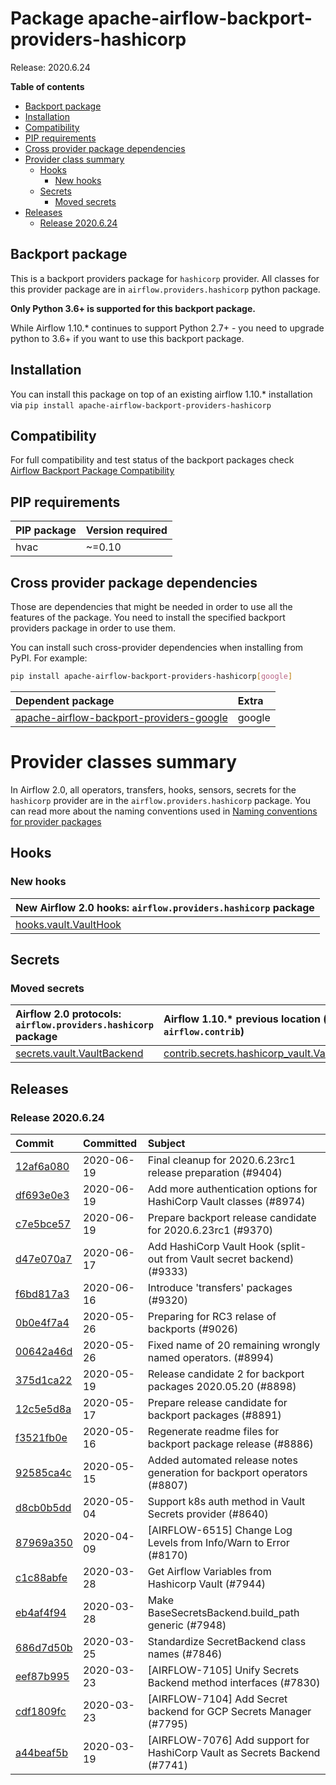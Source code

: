 <!--
 Licensed to the Apache Software Foundation (ASF) under one
 or more contributor license agreements.  See the NOTICE file
 distributed with this work for additional information
 regarding copyright ownership.  The ASF licenses this file
 to you under the Apache License, Version 2.0 (the
 "License"); you may not use this file except in compliance
 with the License.  You may obtain a copy of the License at

   http://www.apache.org/licenses/LICENSE-2.0

 Unless required by applicable law or agreed to in writing,
 software distributed under the License is distributed on an
 "AS IS" BASIS, WITHOUT WARRANTIES OR CONDITIONS OF ANY
 KIND, either express or implied.  See the License for the
 specific language governing permissions and limitations
 under the License.
 -->


# Package apache-airflow-backport-providers-hashicorp

Release: 2020.6.24

**Table of contents**

- [Backport package](#backport-package)
- [Installation](#installation)
- [Compatibility](#compatibility)
- [PIP requirements](#pip-requirements)
- [Cross provider package dependencies](#cross-provider-package-dependencies)
- [Provider class summary](#provider-class-summary)
    - [Hooks](#hooks)
        - [New hooks](#new-hooks)
    - [Secrets](#secrets)
        - [Moved secrets](#moved-secrets)
- [Releases](#releases)
    - [Release 2020.6.24](#release-2020624)

## Backport package

This is a backport providers package for `hashicorp` provider. All classes for this provider package
are in `airflow.providers.hashicorp` python package.

**Only Python 3.6+ is supported for this backport package.**

While Airflow 1.10.* continues to support Python 2.7+ - you need to upgrade python to 3.6+ if you
want to use this backport package.



## Installation

You can install this package on top of an existing airflow 1.10.* installation via
`pip install apache-airflow-backport-providers-hashicorp`

## Compatibility

For full compatibility and test status of the backport packages check
[Airflow Backport Package Compatibility](https://cwiki.apache.org/confluence/display/AIRFLOW/Backported+providers+packages+for+Airflow+1.10.*+series)

## PIP requirements

| PIP package   | Version required   |
|:--------------|:-------------------|
| hvac          | ~=0.10             |

## Cross provider package dependencies

Those are dependencies that might be needed in order to use all the features of the package.
You need to install the specified backport providers package in order to use them.

You can install such cross-provider dependencies when installing from PyPI. For example:

```bash
pip install apache-airflow-backport-providers-hashicorp[google]
```

| Dependent package                                                                                                  | Extra   |
|:-------------------------------------------------------------------------------------------------------------------|:--------|
| [apache-airflow-backport-providers-google](https://github.com/apache/airflow/tree/master/airflow/providers/google) | google  |

# Provider classes summary

In Airflow 2.0, all operators, transfers, hooks, sensors, secrets for the `hashicorp` provider
are in the `airflow.providers.hashicorp` package. You can read more about the naming conventions used
in [Naming conventions for provider packages](https://github.com/apache/airflow/blob/master/CONTRIBUTING.rst#naming-conventions-for-provider-packages)







## Hooks


### New hooks

| New Airflow 2.0 hooks: `airflow.providers.hashicorp` package                                                      |
|:------------------------------------------------------------------------------------------------------------------|
| [hooks.vault.VaultHook](https://github.com/apache/airflow/blob/master/airflow/providers/hashicorp/hooks/vault.py) |





## Secrets



### Moved secrets

| Airflow 2.0 protocols: `airflow.providers.hashicorp` package                                                             | Airflow 1.10.* previous location (usually `airflow.contrib`)                                                                                   |
|:-------------------------------------------------------------------------------------------------------------------------|:-----------------------------------------------------------------------------------------------------------------------------------------------|
| [secrets.vault.VaultBackend](https://github.com/apache/airflow/blob/master/airflow/providers/hashicorp/secrets/vault.py) | [contrib.secrets.hashicorp_vault.VaultBackend](https://github.com/apache/airflow/blob/v1-10-stable/airflow/contrib/secrets/hashicorp_vault.py) |




## Releases

### Release 2020.6.24

| Commit                                                                                         | Committed   | Subject                                                                   |
|:-----------------------------------------------------------------------------------------------|:------------|:--------------------------------------------------------------------------|
| [12af6a080](https://github.com/apache/airflow/commit/12af6a08009b8776e00d8a0aab92363eb8c4e8b1) | 2020-06-19  | Final cleanup for 2020.6.23rc1 release preparation (#9404)                |
| [df693e0e3](https://github.com/apache/airflow/commit/df693e0e3138f6601c4776cd529d8cb7bcde2f90) | 2020-06-19  | Add more authentication options for HashiCorp Vault classes (#8974)       |
| [c7e5bce57](https://github.com/apache/airflow/commit/c7e5bce57fe7f51cefce4f8a41ce408ac5675d13) | 2020-06-19  | Prepare backport release candidate for 2020.6.23rc1 (#9370)               |
| [d47e070a7](https://github.com/apache/airflow/commit/d47e070a79b574cca043ca9c06f91d47eecb3040) | 2020-06-17  | Add HashiCorp Vault Hook (split-out from Vault secret backend) (#9333)    |
| [f6bd817a3](https://github.com/apache/airflow/commit/f6bd817a3aac0a16430fc2e3d59c1f17a69a15ac) | 2020-06-16  | Introduce &#39;transfers&#39; packages (#9320)                                    |
| [0b0e4f7a4](https://github.com/apache/airflow/commit/0b0e4f7a4cceff3efe15161fb40b984782760a34) | 2020-05-26  | Preparing for RC3 relase of backports (#9026)                             |
| [00642a46d](https://github.com/apache/airflow/commit/00642a46d019870c4decb3d0e47c01d6a25cb88c) | 2020-05-26  | Fixed name of 20 remaining wrongly named operators. (#8994)               |
| [375d1ca22](https://github.com/apache/airflow/commit/375d1ca229464617780623c61c6e8a1bf570c87f) | 2020-05-19  | Release candidate 2 for backport packages 2020.05.20 (#8898)              |
| [12c5e5d8a](https://github.com/apache/airflow/commit/12c5e5d8ae25fa633efe63ccf4db389e2b796d79) | 2020-05-17  | Prepare release candidate for backport packages (#8891)                   |
| [f3521fb0e](https://github.com/apache/airflow/commit/f3521fb0e36733d8bd356123e56a453fd37a6dca) | 2020-05-16  | Regenerate readme files for backport package release (#8886)              |
| [92585ca4c](https://github.com/apache/airflow/commit/92585ca4cb375ac879f4ab331b3a063106eb7b92) | 2020-05-15  | Added automated release notes generation for backport operators (#8807)   |
| [d8cb0b5dd](https://github.com/apache/airflow/commit/d8cb0b5ddb02d194742e374d9ac90dd8231f6e80) | 2020-05-04  | Support k8s auth method in Vault Secrets provider (#8640)                 |
| [87969a350](https://github.com/apache/airflow/commit/87969a350ddd41e9e77776af6d780b31e363eaca) | 2020-04-09  | [AIRFLOW-6515] Change Log Levels from Info/Warn to Error (#8170)          |
| [c1c88abfe](https://github.com/apache/airflow/commit/c1c88abfede7a36c3b1d1b511fbc6c03af46d363) | 2020-03-28  | Get Airflow Variables from Hashicorp Vault (#7944)                        |
| [eb4af4f94](https://github.com/apache/airflow/commit/eb4af4f944c77e67e167bbb6b0a2aaf075a95b50) | 2020-03-28  | Make BaseSecretsBackend.build_path generic (#7948)                        |
| [686d7d50b](https://github.com/apache/airflow/commit/686d7d50bd21622724d6818021355bc6885fd3de) | 2020-03-25  | Standardize SecretBackend class names (#7846)                             |
| [eef87b995](https://github.com/apache/airflow/commit/eef87b9953347a65421f315a07dbef37ded9df66) | 2020-03-23  | [AIRFLOW-7105] Unify Secrets Backend method interfaces (#7830)            |
| [cdf1809fc](https://github.com/apache/airflow/commit/cdf1809fce0e59c8379a799f1738d8d813abbf51) | 2020-03-23  | [AIRFLOW-7104] Add Secret backend for GCP Secrets Manager (#7795)         |
| [a44beaf5b](https://github.com/apache/airflow/commit/a44beaf5bddae2a8de0429af45be5ff78a7d4d4e) | 2020-03-19  | [AIRFLOW-7076] Add support for HashiCorp Vault as Secrets Backend (#7741) |
